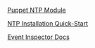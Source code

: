 [Puppet NTP Module](https://forge.puppetlabs.com/puppetlabs/ntp "")

[NTP Installation Quick-Start](https://docs.puppetlabs.com/pe/latest/quick_start_ntp.html "")

[Event Inspector Docs](https://docs.puppetlabs.com/pe/latest/console_event-inspector.html "")